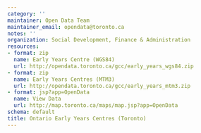 ```yaml
---
category: ''
maintainer: Open Data Team
maintainer_email: opendata@toronto.ca
notes: ''
organization: Social Development, Finance & Administration
resources:
- format: zip
  name: Early Years Centre (WGS84)
  url: http://opendata.toronto.ca/gcc/early_years_wgs84.zip
- format: zip
  name: Early Years Centres (MTM3)
  url: http://opendata.toronto.ca/gcc/early_years_mtm3.zip
- format: jsp?app=OpenData
  name: View Data
  url: http://map.toronto.ca/maps/map.jsp?app=OpenData
schema: default
title: Ontario Early Years Centres (Toronto)
---
```

